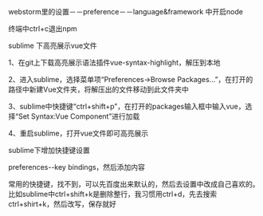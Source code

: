  webstorm里的设置－－preference－－language&framework 中开启node 
 
 终端中ctrl+c退出npm
 
 
 sublime 下高亮展示vue文件
 
 1、在git上下载高亮展示语法插件vue-syntax-highlight，解压到本地
 
 2、进入sublime，选择菜单项“Preferences->Browse Packages...”，在打开的路径中新建Vue文件夹，将解压出的文件移动到此文件夹中
 
 3、sublime中快捷键“ctrl+shift+p”，在打开的packages输入框中输入vue，选择“Set Syntax:Vue Component”进行加载
 
 4、重启sublime，打开vue文件即可高亮展示
 
 sublime下增加快捷键设置
 
 preferences--key bindings，然后添加内容
 
常用的快捷键，找不到，可以先百度出来默认的，然后去设置中改成自己喜欢的。比如sublime中ctrl+shift+k是删除整行，我习惯用ctrl+d，先去搜索ctrl+shirt+k，然后改写，保存就好
